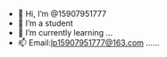 - 👋 Hi, I’m @15907951777
- 👀 I’m a student
- 🌱 I’m currently learning ...
- 📫 Email:lp15907951777@163.com
......
<!---
15907951777/15907951777 is a ✨ special ✨ repository because its `README.md` (this file) appears on your GitHub profile.
You can click the Preview link to take a look at your changes.
--->
